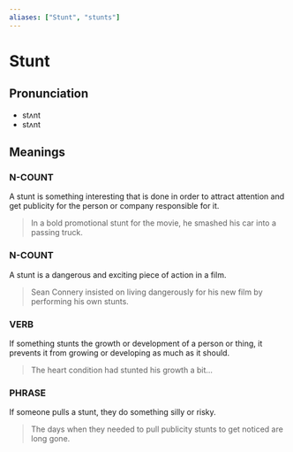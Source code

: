 ```yaml
---
aliases: ["Stunt", "stunts"]
---
```


# Stunt

## Pronunciation

- stʌnt
- stʌnt

## Meanings

### N-COUNT

A stunt is something interesting that is done in order to attract attention and get publicity for the person or company responsible for it.  

> In a bold promotional stunt for the movie, he smashed his car into a passing truck.

### N-COUNT

A stunt is a dangerous and exciting piece of action in a film.  

> Sean Connery insisted on living dangerously for his new film by performing his own stunts.

### VERB

If something stunts the growth or development of a person or thing, it prevents it from growing or developing as much as it should.  

> The heart condition had stunted his growth a bit...

### PHRASE

If someone pulls a stunt, they do something silly or risky.  

> The days when they needed to pull publicity stunts to get noticed are long gone.



## 


